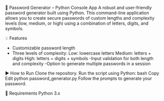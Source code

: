 🔐 Password Generator – Python Console App
A robust and user-friendly password generator built using Python. This command-line application allows you to create secure passwords of custom lengths and complexity levels (low, medium, or high) using a combination of letters, digits, and symbols.

💡 Features
- Customizable password length
- Three levels of complexity:
Low: lowercase letters
Medium: letters + digits
High: letters + digits + symbols
-Input validation for both length and complexity
-Option to generate multiple passwords in a session

▶️ How to Run
Clone the repository.
Run the script using Python:
bash
Copy
Edit
python password_generator.py
Follow the prompts to generate your password.

📝 Requirements
Python 3.x
